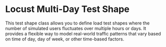 # Locust Multi-Day Test Shape

This test shape class allows you to define load test shapes where the number of simulated users fluctuates over multiple hours or days.
It provides a flexible way to model real-world traffic patterns that vary based on time of day, day of week, or other time-based factors.
